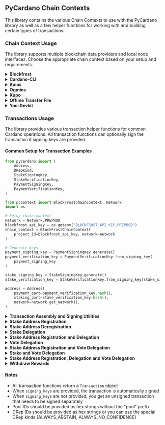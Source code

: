 ## PyCardano Chain Contexts

This library contains the various Chain Contexts to use with the PyCardano library as well as a few 
helper functions for working with and building certain types of transactions.

### Chain Context Usage

The library supports multiple blockchain data providers and local node interfaces. Choose the appropriate chain context based on your setup and requirements.

<details>
<summary><strong>Blockfrost</strong></summary>

```python
from pccontext import BlockFrostChainContext, Network

chain_context = BlockFrostChainContext(
    project_id="your_project_id",
    network=Network.MAINNET,
)
```

</details>

<details>
<summary><strong>Cardano-CLI</strong></summary>

```python
from pccontext import CardanoCliChainContext, Network
from pathlib import Path

chain_context = CardanoCliChainContext(
    binary=Path("cardano-cli"),
    socket=Path("node.socket"),
    config_file=Path("config.json"),
    network=Network.MAINNET,
)
```

</details>

<details>
<summary><strong>Koios</strong></summary>

```python
from pccontext import KoiosChainContext

chain_context = KoiosChainContext(api_key="api_key")
```

</details>

<details>
<summary><strong>Ogmios</strong></summary>

```python
from pccontext import OgmiosChainContext

chain_context = OgmiosChainContext(host="localhost", port=1337)
```

</details>

<details>
<summary><strong>Kupo</strong></summary>

```python
from pccontext import OgmiosChainContext, KupoChainContextExtension

ogmios_chain_context = OgmiosChainContext(host="localhost", port=1337)
chain_context = KupoChainContextExtension(wrapped_backend=ogmios_chain_context)
```

</details>

<details>
<summary><strong>Offline Transfer File</strong></summary>

```python
from pathlib import Path
from pccontext import OfflineTransferFileContext

chain_context = OfflineTransferFileContext(offline_transfer_file=Path("offline-transfer.json"))
```

</details>

<details>
<summary><strong>Yaci Devkit</strong></summary>

```python
from pccontext import YaciDevkitChainContext

chain_context = YaciDevkitChainContext(api_url="http://localhost:8080")
```

</details>

### Transactions Usage

The library provides various transaction helper functions for common Cardano operations. All transaction functions can optionally sign the transaction if signing keys are provided.

#### Common Setup for Transaction Examples

```python
from pycardano import (
    Address,
    DRepKind,
    StakeSigningKey,
    StakeVerificationKey,
    PaymentSigningKey,
    PaymentVerificationKey,
)

from pccontext import BlockFrostChainContext, Network
import os

# Setup chain context
network = Network.PREPROD
blockfrost_api_key = os.getenv("BLOCKFROST_API_KEY_PREPROD")
chain_context = BlockFrostChainContext(
    project_id=blockfrost_api_key, network=network
)

# Generate keys
payment_signing_key = PaymentSigningKey.generate()
payment_verification_key = PaymentVerificationKey.from_signing_key(
    payment_signing_key
)

stake_signing_key = StakeSigningKey.generate()
stake_verification_key = StakeVerificationKey.from_signing_key(stake_signing_key)

address = Address(
    payment_part=payment_verification_key.hash(),
    staking_part=stake_verification_key.hash(),
    network=network.get_network(),
)
```

<details>
<summary><strong>Transaction Assembly and Signing Utilities</strong></summary>

#### assemble_transaction

```python
from pccontext.transactions import assemble_transaction
from pycardano import Transaction, VerificationKeyWitness

# Create an unsigned transaction (example using stake registration)
from pccontext.transactions import stake_address_registration

unsigned_transaction = stake_address_registration(
    context=chain_context,
    stake_vkey=stake_verification_key,
    send_from_addr=address,
    signing_keys=None  # Don't sign yet
)

# Create verification key witnesses manually
verification_key_witnesses = [
    VerificationKeyWitness(
        vkey=payment_verification_key,
        signature=payment_signing_key.sign(unsigned_transaction.transaction_body.hash())
    ),
    VerificationKeyWitness(
        vkey=stake_verification_key,
        signature=stake_signing_key.sign(unsigned_transaction.transaction_body.hash())
    )
]

# Assemble a transaction with witnesses
assembled_tx = assemble_transaction(
    transaction=unsigned_transaction,
    vkey_witnesses=verification_key_witnesses
)
```

#### sign_transaction

```python
from pccontext.transactions import sign_transaction, stake_address_registration

# Create an unsigned transaction
unsigned_transaction = stake_address_registration(
    context=chain_context,
    stake_vkey=stake_verification_key,
    send_from_addr=address,
    signing_keys=None  # Don't sign yet
)

# Sign a transaction with provided keys
signed_tx = sign_transaction(
    transaction=unsigned_transaction,
    keys=[payment_signing_key, stake_signing_key],
)
```

#### witness

```python
from pccontext.transactions import witness, stake_address_registration

# Create an unsigned transaction
transaction = stake_address_registration(
    context=chain_context,
    stake_vkey=stake_verification_key,
    send_from_addr=address,
    signing_keys=None  # Don't sign yet
)

# Generate verification key witnesses for a transaction
witnesses = witness(
    transaction=transaction,
    keys=[payment_signing_key, stake_signing_key],
)
```

</details>

<details>
<summary><strong>Stake Address Registration</strong></summary>

```python
from pccontext.transactions import stake_address_registration

# Register a stake address
signed_stake_address_registration_tx = stake_address_registration(
    context=chain_context,
    stake_vkey=stake_verification_key,
    send_from_addr=address,
    signing_keys=[payment_signing_key, stake_signing_key],
)

print(f"Transaction ID: {signed_stake_address_registration_tx.id}")
chain_context.submit_tx(signed_stake_address_registration_tx)
```

</details>

<details>
<summary><strong>Stake Address Deregistration</strong></summary>

```python
from pccontext.transactions import stake_address_deregistration

# Deregister a stake address
signed_stake_address_deregistration_tx = stake_address_deregistration(
    context=chain_context,
    stake_vkey=stake_verification_key,
    send_from_addr=address,
    signing_keys=[payment_signing_key, stake_signing_key],
)

print(f"Transaction ID: {signed_stake_address_deregistration_tx.id}")
chain_context.submit_tx(signed_stake_address_deregistration_tx)
```

</details>

<details>
<summary><strong>Stake Delegation</strong></summary>

```python
from pccontext.transactions import stake_delegation

# Delegate stake to a pool (requires already registered stake address)
pool_id = "abcd1234567890abcdef1234567890abcdef123456789012345678901234"

signed_stake_delegation_tx = stake_delegation(
    context=chain_context,
    stake_vkey=stake_verification_key,
    pool_id=pool_id,
    send_from_addr=address,
    signing_keys=[payment_signing_key, stake_signing_key],
)

print(f"Transaction ID: {signed_stake_delegation_tx.id}")
chain_context.submit_tx(signed_stake_delegation_tx)
```

</details>

<details>
<summary><strong>Stake Address Registration and Delegation</strong></summary>

```python
from pccontext.transactions import stake_address_registration_and_delegation

# Register stake address and delegate in one transaction
pool_id = "abcd1234567890abcdef1234567890abcdef123456789012345678901234"

signed_registration_and_delegation_tx = stake_address_registration_and_delegation(
    context=chain_context,
    stake_vkey=stake_verification_key,
    pool_id=pool_id,
    send_from_addr=address,
    signing_keys=[payment_signing_key, stake_signing_key],
)

print(f"Transaction ID: {signed_registration_and_delegation_tx.id}")
chain_context.submit_tx(signed_registration_and_delegation_tx)
```

</details>

<details>
<summary><strong>Vote Delegation</strong></summary>

```python
from pccontext.transactions import vote_delegation
from pycardano import DRepKind

# Delegate voting power to a DRep
drep_id = "drep1abcd1234567890abcdef1234567890abcdef123456789012345678"

signed_vote_delegation_tx = vote_delegation(
    context=chain_context,
    stake_vkey=stake_verification_key,
    send_from_addr=address,
    drep_kind=DRepKind.KEY_HASH,
    drep_id=drep_id,
    signing_keys=[payment_signing_key, stake_signing_key],
)

print(f"Transaction ID: {signed_vote_delegation_tx.id}")
chain_context.submit_tx(signed_vote_delegation_tx)

# Delegate to "Always Abstain"
signed_vote_abstain_tx = vote_delegation(
    context=chain_context,
    stake_vkey=stake_verification_key,
    send_from_addr=address,
    drep_kind=DRepKind.ALWAYS_ABSTAIN,
    drep_id=None,
    signing_keys=[payment_signing_key, stake_signing_key],
)

# Delegate to "Always No Confidence"
signed_vote_no_confidence_tx = vote_delegation(
    context=chain_context,
    stake_vkey=stake_verification_key,
    send_from_addr=address,
    drep_kind=DRepKind.ALWAYS_NO_CONFIDENCE,
    drep_id=None,
    signing_keys=[payment_signing_key, stake_signing_key],
)
```

</details>

<details>
<summary><strong>Stake Address Registration and Vote Delegation</strong></summary>

```python
from pccontext.transactions import stake_address_registration_and_vote_delegation
from pycardano import DRepKind

# Register stake address and delegate voting power in one transaction
drep_id = "drep1abcd1234567890abcdef1234567890abcdef123456789012345678"

signed_registration_and_vote_delegation_tx = stake_address_registration_and_vote_delegation(
    context=chain_context,
    stake_vkey=stake_verification_key,
    send_from_addr=address,
    drep_kind=DRepKind.KEY_HASH,
    drep_id=drep_id,
    signing_keys=[payment_signing_key, stake_signing_key],
)

print(f"Transaction ID: {signed_registration_and_vote_delegation_tx.id}")
chain_context.submit_tx(signed_registration_and_vote_delegation_tx)
```

</details>

<details>
<summary><strong>Stake and Vote Delegation</strong></summary>

```python
from pccontext.transactions import stake_and_vote_delegation
from pycardano import DRepKind

# Delegate both stake and voting power (requires already registered stake address)
pool_id = "abcd1234567890abcdef1234567890abcdef123456789012345678901234"
drep_id = "drep1abcd1234567890abcdef1234567890abcdef123456789012345678"

signed_stake_and_vote_delegation_tx = stake_and_vote_delegation(
    context=chain_context,
    stake_vkey=stake_verification_key,
    pool_id=pool_id,
    send_from_addr=address,
    drep_kind=DRepKind.KEY_HASH,
    drep_id=drep_id,
    signing_keys=[payment_signing_key, stake_signing_key],
)

print(f"Transaction ID: {signed_stake_and_vote_delegation_tx.id}")
chain_context.submit_tx(signed_stake_and_vote_delegation_tx)
```

</details>

<details>
<summary><strong>Stake Address Registration, Delegation and Vote Delegation</strong></summary>

```python
from pccontext.transactions import stake_address_registration_delegation_and_vote_delegation
from pycardano import DRepKind

# Register stake address, delegate to pool, and delegate voting power in one transaction
pool_id = "abcd1234567890abcdef1234567890abcdef123456789012345678901234"
drep_id = "drep1abcd1234567890abcdef1234567890abcdef123456789012345678"

signed_full_registration_tx = stake_address_registration_delegation_and_vote_delegation(
    context=chain_context,
    stake_vkey=stake_verification_key,
    pool_id=pool_id,
    send_from_addr=address,
    drep_kind=DRepKind.KEY_HASH,
    drep_id=drep_id,
    signing_keys=[payment_signing_key, stake_signing_key],
)

print(f"Transaction ID: {signed_full_registration_tx.id}")
chain_context.submit_tx(signed_full_registration_tx)
```

</details>

<details>
<summary><strong>Withdraw Rewards</strong></summary>

```python
from pccontext.transactions import withdraw_rewards

# Withdraw rewards from a stake address
signed_withdraw_rewards_tx = withdraw_rewards(
    context=chain_context,
    stake_vkey=stake_verification_key,
    send_from_addr=address,
    signing_keys=[payment_signing_key, stake_signing_key],
)

print(f"Transaction ID: {signed_withdraw_rewards_tx.id}")
chain_context.submit_tx(signed_withdraw_rewards_tx)
```

</details>

#### Notes

- All transaction functions return a `Transaction` object 
- When `signing_keys` are provided, the transaction is automatically signed
- When `signing_keys` are not provided, you get an unsigned transaction that needs to be signed separately
- Pool IDs should be provided as hex strings without the "pool" prefix
- DRep IDs should be provided as hex strings or you can use the special DRep kinds (ALWAYS_ABSTAIN, ALWAYS_NO_CONFIDENCE)
